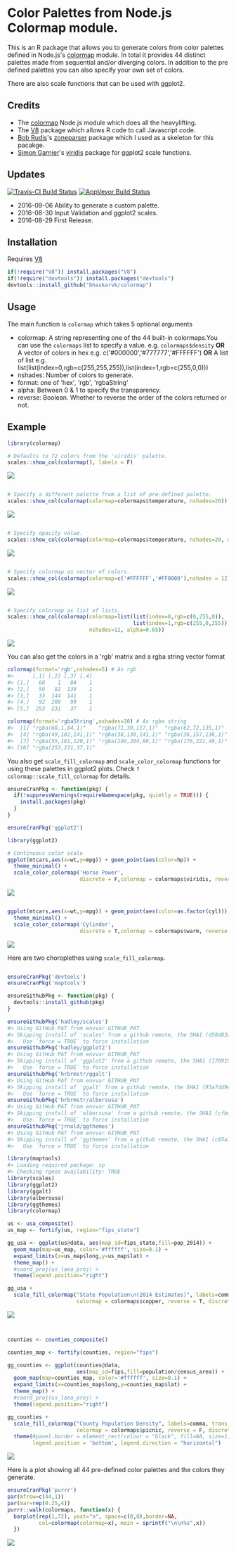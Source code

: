 
<!-- README.md is generated from README.Rmd. Please edit that file -->
Color Palettes from Node.js Colormap module.
============================================

This is an R package that allows you to generate colors from color palettes defined in Node.js's [colormap](https://github.com/bpostlethwaite/colormap) module. In total it provides 44 distinct palettes made from sequential and/or diverging colors. In addition to the pre defined palettes you can also specify your own set of colors.

There are also scale functions that can be used with ggplot2.

Credits
-------

-   The [colormap](https://github.com/bpostlethwaite/colormap) Node.js module which does all the heavylifting.
-   The [V8](https://github.com/jeroenooms/V8) package which allows R code to call Javascript code.
-   [Bob Rudis](https://twitter.com/hrbrmstr)'s [zoneparser](https://github.com/hrbrmstr/zoneparser) package which I used as a skeleton for this pacakge.
-   [Simon Garnier](https://twitter.com/sjmgarnier)'s [viridis](https://github.com/sjmgarnier/viridis) package for ggplot2 scale functions.

Updates
-------

[![Travis-CI Build Status](https://travis-ci.org/bhaskarvk/colormap.svg?branch=master)](https://travis-ci.org/bhaskarvk/colormap) [![AppVeyor Build Status](https://ci.appveyor.com/api/projects/status/github/bhaskarvk/colormap?branch=master&svg=true)](https://ci.appveyor.com/project/bhaskarvk/colormap)

-   2016-09-06 Ability to generate a custom palette.
-   2016-08-30 Input Validation and ggplot2 scales.
-   2016-08-29 First Release.

Installation
------------

Requires [V8](https://cran.r-project.org/web/packages/V8/index.html)

``` r
if(!require("V8")) install.packages("V8")
if(!require("devtools")) install.packages("devtools")
devtools::install_github("bhaskarvk/colormap")
```

Usage
-----

The main function is `colormap` which takes 5 optional arguments

-   colormap: A string representing one of the 44 built-in colormaps.You can use the `colormaps` list to specify a value. e.g. `colormaps$density` **OR** A vector of colors in hex e.g. c('\#000000','\#777777','\#FFFFFF') **OR** A list of list e.g. list(list(index=0,rgb=c(255,255,255)),list(index=1,rgb=c(255,0,0)))
-   nshades: Number of colors to generate.
-   format: one of 'hex', 'rgb', 'rgbaString'
-   alpha: Between 0 & 1 to specify the transparency.
-   reverse: Boolean. Whether to reverse the order of the colors returned or not.

Example
-------

``` r
library(colormap)

# Defaults to 72 colors from the 'viridis' palette.
scales::show_col(colormap(), labels = F)
```

![](README-eg1-1.png)

``` r

# Specify a different palette from a list of pre-defined palette.
scales::show_col(colormap(colormap=colormaps$temperature, nshades=20))
```

![](README-eg1-2.png)

``` r

# Specify opacity value.
scales::show_col(colormap(colormap=colormaps$temperature, nshades=20, alpha=0.7))
```

![](README-eg1-3.png)

``` r

# Specify colormap as vector of colors.
scales::show_col(colormap(colormap=c('#FFFFFF','#FF0000'),nshades = 12))
```

![](README-eg1-4.png)

``` r

# Specify colormap as list of lists.
scales::show_col(colormap(colormap=list(list(index=0,rgb=c(0,255,0)),
                                        list(index=1,rgb=c(255,0,255))),
                          nshades=12, alpha=0.65))
```

![](README-eg1-5.png)

You can also get the colors in a 'rgb' matrix and a rgba string vector format

``` r
colormap(format='rgb',nshades=5) # As rgb
#>      [,1] [,2] [,3] [,4]
#> [1,]   68    1   84    1
#> [2,]   59   81  139    1
#> [3,]   33  144  141    1
#> [4,]   92  200   99    1
#> [5,]  253  231   37    1

colormap(format='rgbaString',nshades=10) # As rgba string
#>  [1] "rgba(68,1,84,1)"    "rgba(71,39,117,1)"  "rgba(62,72,135,1)" 
#>  [4] "rgba(49,102,141,1)" "rgba(38,130,141,1)" "rgba(36,157,136,1)"
#>  [7] "rgba(55,181,120,1)" "rgba(109,204,88,1)" "rgba(176,221,49,1)"
#> [10] "rgba(253,231,37,1)"
```

You also get `scale_fill_colormap` and `scale_color_colormap` functions for using these palettes in ggplot2 plots. Check `?colormap::scale_fill_colormap` for details.

``` r
ensureCranPkg <- function(pkg) {
  if(!suppressWarnings(requireNamespace(pkg, quietly = TRUE))) {
    install.packages(pkg)
  }
}

ensureCranPkg('ggplot2')

library(ggplot2)

# Continuous color scale
ggplot(mtcars,aes(x=wt,y=mpg)) + geom_point(aes(color=hp)) +
  theme_minimal() +
  scale_color_colormap('Horse Power',
                       discrete = F,colormap = colormaps$viridis, reverse = T)
```

![](README-ggplot2-1.png)

``` r

ggplot(mtcars,aes(x=wt,y=mpg)) + geom_point(aes(color=as.factor(cyl))) +
  theme_minimal() +
  scale_color_colormap('Cylinder',
                       discrete = T,colormap = colormaps$warm, reverse = T)
```

![](README-ggplot2-2.png)

Here are two choroplethes using `scale_fill_colormap`.

``` r

ensureCranPkg('devtools')
ensureCranPkg('maptools')

ensureGithubPkg <- function(pkg) {
  devtools::install_github(pkg)
}

ensureGithubPkg('hadley/scales')
#> Using GitHub PAT from envvar GITHUB_PAT
#> Skipping install of 'scales' from a github remote, the SHA1 (d58d83a9) has not changed since last install.
#>   Use `force = TRUE` to force installation
ensureGithubPkg('hadley/ggplot2')
#> Using GitHub PAT from envvar GITHUB_PAT
#> Skipping install of 'ggplot2' from a github remote, the SHA1 (17091968) has not changed since last install.
#>   Use `force = TRUE` to force installation
ensureGithubPkg('hrbrmstr/ggalt')
#> Using GitHub PAT from envvar GITHUB_PAT
#> Skipping install of 'ggalt' from a github remote, the SHA1 (93a7dd9e) has not changed since last install.
#>   Use `force = TRUE` to force installation
ensureGithubPkg('hrbrmstr/albersusa')
#> Using GitHub PAT from envvar GITHUB_PAT
#> Skipping install of 'albersusa' from a github remote, the SHA1 (cfbad8fa) has not changed since last install.
#>   Use `force = TRUE` to force installation
ensureGithubPkg('jrnold/ggthemes')
#> Using GitHub PAT from envvar GITHUB_PAT
#> Skipping install of 'ggthemes' from a github remote, the SHA1 (c85a15e1) has not changed since last install.
#>   Use `force = TRUE` to force installation

library(maptools)
#> Loading required package: sp
#> Checking rgeos availability: TRUE
library(scales)
library(ggplot2)
library(ggalt)
library(albersusa)
library(ggthemes)
library(colormap)

us <- usa_composite()
us_map <- fortify(us, region="fips_state")

gg_usa <- ggplot(us@data, aes(map_id=fips_state,fill=pop_2014)) +
  geom_map(map=us_map, color='#ffffff', size=0.1) + 
  expand_limits(x=us_map$long,y=us_map$lat) +
  theme_map() +  
  #coord_proj(us_laea_proj) +
  theme(legend.position="right") 

gg_usa +
  scale_fill_colormap("State Population\n(2014 Estimates)", labels=comma,
                      colormap = colormaps$copper, reverse = T, discrete = F)
```

![](README-maps-1.png)

``` r


counties <- counties_composite()

counties_map <- fortify(counties, region="fips")

gg_counties <- ggplot(counties@data, 
                      aes(map_id=fips,fill=population/census_area)) +
  geom_map(map=counties_map, color='#ffffff', size=0.1) + 
  expand_limits(x=counties_map$long,y=counties_map$lat) +
  theme_map() +  
  #coord_proj(us_laea_proj) +
  theme(legend.position="right") 

gg_counties +
  scale_fill_colormap("County Population Density", labels=comma, trans = 'log10',
                      colormap = colormaps$picnic, reverse = F, discrete = F) +
  theme(#panel.border = element_rect(colour = "black", fill=NA, size=1),
        legend.position = 'bottom', legend.direction = "horizontal")
```

![](README-maps-2.png)

Here is a plot showing all 44 pre-defined color palettes and the colors they generate.

``` r
ensureCranPkg('purrr')
par(mfrow=c(44,1))
par(mar=rep(0.25,4))
purrr::walk(colormaps, function(x) { 
  barplot(rep(1,72), yaxt="n", space=c(0,0),border=NA,
          col=colormap(colormap=x), main = sprintf("\n\n%s",x))
  })
```

![](README-plot-1.png)

